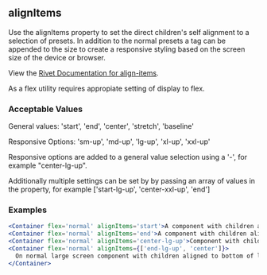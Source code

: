 ## alignItems
Use the alignItems property to set the direct children's self alignment to a selection of presets.  In addition to the normal presets a tag can be appended to the size to create a responsive styling based on the screen size of the device or browser.

View the [Rivet Documentation for align-items](https://rivet.iu.edu/utilities/flex/#align-items).

As a flex utility requires appropiate setting of display to flex.

### Acceptable Values

General values: 'start', 'end', 'center', 'stretch', 'baseline'

Responsive Options: 'sm-up', 'md-up', 'lg-up', 'xl-up', 'xxl-up'

Responsive options are added to a general value selection using a '-', for example "center-lg-up".

Additionally multiple settings can be set by by passing an array of values in the property, for example ['start-lg-up', 'center-xxl-up', 'end']

### Examples
```jsx
<Container flex='normal' alignItems='start'>A component with children aligned to top of line</Container>
<Container flex='normal' alignItems='end'>A component with children aligned to bottom of line</Container>
<Container flex='normal' alignItems='center-lg-up'>Component with children centered on large screens</Container>
<Container flex='normal' alignItems={['end-lg-up', 'center']}>
  On normal large screen component with children aligned to bottom of line and centered on smaller screens.
</Container>
```
